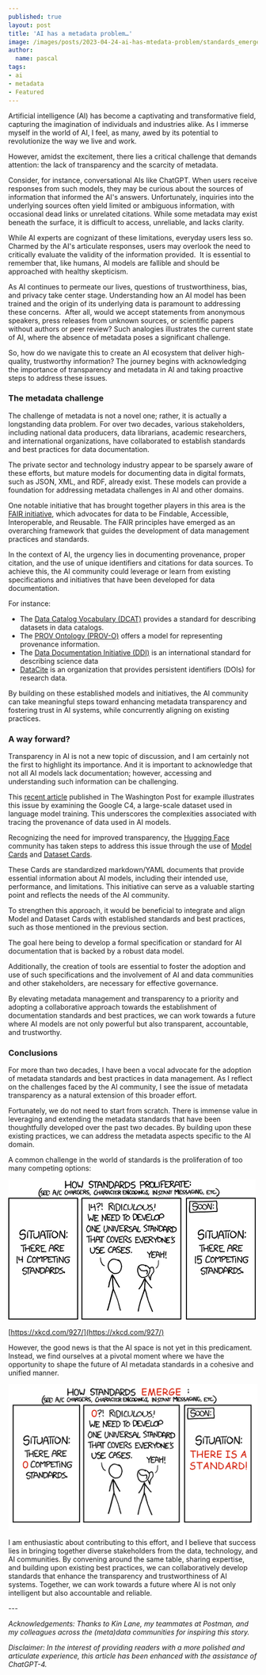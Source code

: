 ```yaml
---
published: true
layout: post
title: 'AI has a metadata problem…'
image: /images/posts/2023-04-24-ai-has-mtedata-problem/standards_emerge.png
author:
  name: pascal
tags:
- ai
- metadata
- Featured
---
```


Artificial intelligence (AI) has become a captivating and transformative field, capturing the imagination of individuals and industries alike. As I immerse myself in the world of AI, I feel, as many, awed by its potential to revolutionize the way we live and work. 

However, amidst the excitement, there lies a critical challenge that demands attention: the lack of transparency and the scarcity of metadata.

Consider, for instance, conversational AIs like ChatGPT. When users receive responses from such models, they may be curious about the sources of information that informed the AI's answers. Unfortunately, inquiries into the underlying sources often yield limited or ambiguous information, with occasional dead links or unrelated citations. While some metadata may exist beneath the surface, it is difficult to access, unreliable, and lacks clarity.

While AI experts are cognizant of these limitations, everyday users less so. Charmed by the AI's articulate responses, users may overlook the need to critically evaluate the validity of the information provided. 
It is essential to remember that, like humans, AI models are fallible and should be approached with healthy skepticism.

As AI continues to permeate our lives, questions of trustworthiness, bias, and privacy take center stage. Understanding how an AI model has been trained and the origin of its underlying data is paramount to addressing these concerns. 
After all, would we accept statements from anonymous speakers, press releases from unknown sources, or scientific papers without authors or peer review? Such analogies illustrates the current state of AI, where the absence of metadata poses a significant challenge.

So, how do we navigate this to create an AI ecosystem that deliver high-quality, trustworthy information? The journey begins with acknowledging the importance of transparency and metadata in AI and taking proactive steps to address these issues.

### The metadata challenge

The challenge of metadata is not a novel one; rather, it is actually a longstanding data problem. For over two decades, various stakeholders, including national data producers, data librarians, academic researchers, and international organizations, have collaborated to establish standards and best practices for data documentation.

The private sector and technology industry appear to be sparsely aware of these efforts, but mature models for documenting data in digital formats, such as JSON, XML, and RDF, already exist. These models can provide a foundation for addressing metadata challenges in AI and other domains.

One notable initiative that has brought together players in this area is the [FAIR initiative](https://www.go-fair.org/), which advocates for data to be Findable, Accessible, Interoperable, and Reusable. The FAIR principles have emerged as an overarching framework that guides the development of data management practices and standards.

In the context of AI, the urgency lies in documenting provenance, proper citation, and the use of unique identifiers and citations for data sources. To achieve this, the AI community could leverage or learn from existing specifications and initiatives that have been developed for data documentation. 

For instance:
- The [Data Catalog Vocabulary (DCAT)](https://www.w3.org/TR/vocab-dcat-3/) provides a standard for describing datasets in data catalogs. 
- The [PROV Ontology (PROV-O)](https://www.w3.org/TR/prov-o/) offers a model for representing provenance information. 
- The [Data Documentation Initiative (DDI)](https://ddialliance.org/) is an international standard for describing science data
- [DataCite](https://datacite.org/value.html) is an organization that provides persistent identifiers (DOIs) for research data.

By building on these established models and initiatives, the AI community can take meaningful steps toward enhancing metadata transparency and fostering trust in AI systems, while concurrently aligning on existing practices.

### A way forward?

Transparency in AI is not a new topic of discussion, and I am certainly not the first to highlight its importance. And it is important to acknowledge that not all AI models lack documentation; however, accessing and understanding such information can be challenging.

This [recent article](https://www.washingtonpost.com/technology/interactive/2023/ai-chatbot-learning/) published in The Washington Post for example illustrates this issue by examining the Google C4, a large-scale dataset used in language model training. This underscores the complexities associated with tracing the provenance of data used in AI models.

Recognizing the need for improved transparency, the [Hugging Face](https://huggingface.co/) community has taken steps to address this issue through the use of [Model Cards](https://huggingface.co/docs/hub/model-cards) and [Dataset Cards](https://huggingface.co/docs/hub/datasets-cards). 

These Cards are standardized markdown/YAML documents that provide essential information about AI models, including their intended use, performance, and limitations. This initiative can serve as a valuable starting point and reflects the needs of the AI community.

To strengthen this approach, it would be beneficial to integrate and align Model and Dataset Cards with established standards and best practices, such as those mentioned in the previous section. 

The goal here being to develop a formal specification or standard for AI documentation that is backed by a robust data model. 

Additionally, the creation of tools are essential to foster the adoption and use of such specifications and the involvement of AI and data communities and  other stakeholders, are necessary for effective governance.

By elevating metadata management and transparency to a priority and adopting a collaborative approach towards the establishment of documentation standards and best practices, we can work towards a future where AI models are not only powerful but also transparent, accountable, and trustworthy.

### Conclusions

For more than two decades, I have been a vocal advocate for the adoption of metadata standards and best practices in data management. As I reflect on the challenges faced by the AI community, I see the issue of metadata transparency as a natural extension of this broader effort.

Fortunately, we do not need to start from scratch. There is immense value in leveraging and extending the metadata standards that have been thoughtfully developed over the past two decades. By building upon these existing practices, we can address the metadata aspects specific to the AI domain.

A common challenge in the world of standards is the proliferation of too many competing options:

[![](/images/posts/2023-04-24-ai-has-mtedata-problem/standards_multiply.png)](https://xkcd.com/927/)

[https://xkcd.com/927/](https://xkcd.com/927/)


However, the good news is that the AI space  is not yet in this predicament. Instead, we find ourselves at a pivotal moment where we have the opportunity to shape the future of AI metadata standards in a cohesive and unified manner.

![](/images/posts/2023-04-24-ai-has-mtedata-problem/standards_emerge.png)

I am enthusiastic about contributing to this effort, and I believe that success lies in bringing together diverse stakeholders from the data, technology, and AI communities. By convening around the same table, sharing expertise, and building upon existing best practices, we can collaboratively develop standards that enhance the transparency and trustworthiness of AI systems. Together, we can work towards a future where AI is not only intelligent but also accountable and reliable.

--- 

*Acknowledgements: Thanks to Kin Lane, my teammates at Postman, and my colleagues across the (meta)data communities for inspiring this story.*

*Disclaimer: In the interest of providing readers with a more polished and articulate experience, this article has been enhanced with the assistance of ChatGPT-4.*
